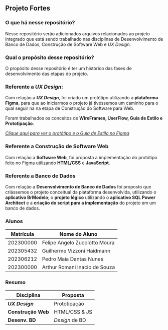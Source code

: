 ## Projeto Fortes

### O que há nesse repositório?

Nesse repositório serão adicionados arquivos relacionados ao projeto integrado que está sendo trabalhado nas disciplinas de Desenvolvimento de Banco de Dados, Construção de Software Web e _UX Design_.

### Qual o propósito desse repositório?

O propósito desse repositório é ter um histórico das fases de desenvolvimento das etapas do projeto.

### Referente a _UX Design_:

Com relação a **_UX Design_**, foi criado um protótipo utilizando a **plataforma Figma**, para que ao iniciarmos o projeto já tivéssemos um caminho para o qual seguir na na etapa de Construção do Software para Web.

Foram trabalhados os conceitos de **WireFrames, UserFlow, Guia de Estilo e Prototipação**.

[_Clique aqui para ver o protótipo e o Guia de Estilo no Figma_](<https://www.figma.com/file/Ovk3NuPNT5CT0lVo2Ccird/Prototipa%C3%A7%C3%A3o-Trabalho-Susileia---Projeto-UX-MIVV-(2)?type=design&node-id=0%3A1&mode=design&t=oS3I7ZTn2DrWJtW9-1>)

### Referente a Construção de Software Web

Com relação a **Software Web**, foi proposta a implementação do protótipo feito no Figma utilizando **HTML/CSS** e **JavaScript**.

### Referente a Banco de Dados

Com relação a **Desenvolvimento de Banco de Dados** foi proposto que criássemos o projeto conceitual da plataforma desenvolvida, utilizando o **aplicativo BrModelo**; o **projeto lógico** utilizando o **aplicativo SQL Power Architect** e a **criação do script para a implementação** do projeto em um banco de dados.

### Alunos

| Matrícula          | Nome do Aluno                   |
| ------------------ | --------------                  |
| 202300000          | Felipe Angelo Zucolotto Moura   |
| 202305432          | Guilherme Vizzoni Haidmann      |
| 202306212          | Pedro Maia Dantas Nunes         |
| 202300000          | Arthur Romani Inacio de Souza   | 

### Resumo

| Disciplina         | Proposta       |
| ------------------ | -------------- |
| **_UX Design_**    | Prototipação   |
| **Construção Web** | HTML/CSS & JS  |
| **Desenv. BD**     | _Design_ de BD |
